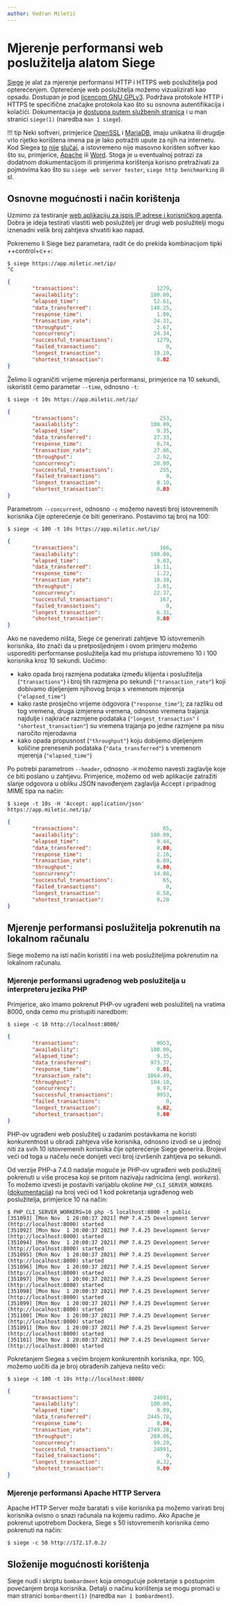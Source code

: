 ```yaml
---
author: Vedran Miletić
---
```


# Mjerenje performansi web poslužitelja alatom Siege

[Siege](https://www.joedog.org/siege-home/) je alat za mjerenje performansi HTTP i HTTPS web poslužitelja pod opterećenjem. Opterećenje web poslužitelja možemo vizualizirati kao opsadu. Dostupan je pod [licencom GNU GPLv3](https://github.com/JoeDog/siege/blob/master/COPYING). Podržava protokole HTTP i HTTPS te specifične značajke protokola kao što su osnovna autentifikacija i kolačići. Dokumentacija je [dostupna putem službenih stranica](https://www.joedog.org/siege-manual/) i u man stranici `siege(1)` (naredba `man 1 siege`).

!!! tip
    Neki softveri, primjerice [OpenSSL](https://www.openssl.org/) i [MariaDB](https://mariadb.org/), imaju unikatna ili drugdje vrlo rijetko korištena imena pa je lako potražiti upute za njih na internetu. Kod Siegea [to](https://guardiansofgahoole.fandom.com/wiki/The_Siege) [nije](https://forgottenrealms.fandom.com/wiki/The_Siege) [slučaj](https://en.wikipedia.org/wiki/Siege_(disambiguation)), a istovremeno nije masovno korišten softver kao što su, primjerice, [Apache](https://httpd.apache.org/) ili [Word](https://products.office.com/word). Stoga je u eventualnoj potrazi za dodatnom dokumentacijom ili primjerima korištenja korisno pretraživati za pojmovima kao što su `siege web server tester`, `siege http benchmarking` ili sl.

## Osnovne mogućnosti i način korištenja

Uzmimo za testiranje [web aplikaciju za ispis IP adrese i korisničkog agenta](https://app.miletic.net/ip/). Dobra je ideja testirati vlastiti web poslužitelj jer drugi web poslužitelji mogu iznenadni velik broj zahtjeva shvatiti kao napad.

Pokrenemo li Siege bez parametara, radit će do prekida kombinacijom tipki ++control+c++:

``` shell
$ siege https://app.miletic.net/ip/
^C
```

``` json
{
        "transactions":                         1279,
        "availability":                       100.00,
        "elapsed_time":                        52.61,
        "data_transferred":                   140.25,
        "response_time":                        1.00,
        "transaction_rate":                    24.31,
        "throughput":                           2.67,
        "concurrency":                         24.34,
        "successful_transactions":              1279,
        "failed_transactions":                     0,
        "longest_transaction":                 19.20,
        "shortest_transaction":                 0.02
}
```

Želimo li ograničiti vrijeme mjerenja performansi, primjerice na 10 sekundi, iskoristit ćemo parametar `--time`, odnosno `-t`:

``` shell
$ siege -t 10s https://app.miletic.net/ip/
```

``` json
{
        "transactions":                          253,
        "availability":                       100.00,
        "elapsed_time":                         9.35,
        "data_transferred":                    27.33,
        "response_time":                        0.74,
        "transaction_rate":                    27.06,
        "throughput":                           2.92,
        "concurrency":                         20.00,
        "successful_transactions":               255,
        "failed_transactions":                     0,
        "longest_transaction":                  8.10,
        "shortest_transaction":                 0.03
}
```

Parametrom `--concurrent`, odnosno `-c` možemo navesti broj istovremenih korisnika čije opterećenje će biti generirano. Postavimo taj broj na 100:

``` shell
$ siege -c 100 -t 10s https://app.miletic.net/ip/
```

``` json
{
        "transactions":                          166,
        "availability":                       100.00,
        "elapsed_time":                         9.03,
        "data_transferred":                    18.11,
        "response_time":                        1.22,
        "transaction_rate":                    18.38,
        "throughput":                           2.01,
        "concurrency":                         22.37,
        "successful_transactions":               167,
        "failed_transactions":                     0,
        "longest_transaction":                  6.31,
        "shortest_transaction":                 0.00
}
```

Ako ne navedemo ništa, Siege će generirati zahtjeve 10 istovremenih korisnika, što znači da u pretposljednjem i ovom primjeru možemo usporediti performanse poslužitelja kad mu pristupa istovremeno 10 i 100 korisnika kroz 10 sekundi. Uočimo:

- kako opada broj razmjena podataka između klijenta i poslužitelja (`"transactions"`) i broj tih razmjena po sekundi (`"transaction_rate"`) koji dobivamo dijeljenjem njihovog broja s vremenom mjerenja (`"elapsed_time"`)
- kako raste prosječno vrijeme odgovora (`"response_time"`); za razliku od tog vremena, druga izmjerena vremena, odnosno vremena trajanja najdulje i najkraće razmjene podataka (`"longest_transaction"` i `"shortest_transaction"`) su vremena trajanja po jedne razmjene pa nisu naročito mjerodavna
- kako opada propusnost (`"throughput"`) koju dobijemo dijeljenjem količine prenesenih podataka (`"data_transferred"`) s vremenom mjerenja (`"elapsed_time"`)

Po potrebi parametrom `--header`, odnosno `-H` možemo navesti zaglavlje koje će biti poslano u zahtjevu. Primjerice, možemo od web aplikacije zatražiti slanje odgovora u obliku JSON navođenjem zaglavlja Accept i pripadnog MIME tipa na način:

``` shell
$ siege -t 10s -H 'Accept: application/json' https://app.miletic.net/ip/
```

``` json
{
        "transactions":                           65,
        "availability":                       100.00,
        "elapsed_time":                         9.44,
        "data_transferred":                     0.00,
        "response_time":                        2.16,
        "transaction_rate":                     6.89,
        "throughput":                           0.00,
        "concurrency":                         14.88,
        "successful_transactions":                65,
        "failed_transactions":                     0,
        "longest_transaction":                  6.58,
        "shortest_transaction":                 0.20
}
```

## Mjerenje performansi poslužitelja pokrenutih na lokalnom računalu

Siege možemo na isti način koristiti i na web poslužiteljima pokrenutim na lokalnom računalu.

### Mjerenje performansi ugrađenog web poslužitelja u interpreteru jezika PHP

Primjerice, ako imamo pokrenut PHP-ov ugrađeni web poslužitelj na vratima 8000, onda ćemo mu pristupiti naredbom:

``` shell
$ siege -c 10 http://localhost:8000/
```

``` json
{
        "transactions":                         9953,
        "availability":                       100.00,
        "elapsed_time":                         9.35,
        "data_transferred":                   973.37,
        "response_time":                        0.01,
        "transaction_rate":                  1064.49,
        "throughput":                         104.10,
        "concurrency":                          9.97,
        "successful_transactions":              9953,
        "failed_transactions":                     0,
        "longest_transaction":                  0.02,
        "shortest_transaction":                 0.00
}
```

PHP-ov ugrađeni web poslužitelj u zadanim postavkama ne koristi konkurentnost u obradi zahtjeva više korisnika, odnosno izvodi se u jednoj niti za svih 10 istovremenih korisnika čije opterećenje Siege generira. Brojevi veći od toga u načelu neće donijeti veći broj izvršenih zahtjeva po sekundi.

Od verzije PHP-a 7.4.0 nadalje moguće je PHP-ov ugrađeni web poslužitelj pokrenuti u više procesa koji se pritom nazivaju radnicima (engl. *workers*). To možemo izvesti je postaviti varijablu okoline `PHP_CLI_SERVER_WORKERS` ([dokumentacija](https://www.php.net/manual/en/features.commandline.webserver.php)) na broj veći od 1 kod pokretanja ugrađenog web poslužitelja, primjerice 10 na način:

``` shell
$ PHP_CLI_SERVER_WORKERS=10 php -S localhost:8000 -t public
[351093] [Mon Nov  1 20:00:37 2021] PHP 7.4.25 Development Server (http://localhost:8000) started
[351092] [Mon Nov  1 20:00:37 2021] PHP 7.4.25 Development Server (http://localhost:8000) started
[351094] [Mon Nov  1 20:00:37 2021] PHP 7.4.25 Development Server (http://localhost:8000) started
[351095] [Mon Nov  1 20:00:37 2021] PHP 7.4.25 Development Server (http://localhost:8000) started
[351096] [Mon Nov  1 20:00:37 2021] PHP 7.4.25 Development Server (http://localhost:8000) started
[351097] [Mon Nov  1 20:00:37 2021] PHP 7.4.25 Development Server (http://localhost:8000) started
[351098] [Mon Nov  1 20:00:37 2021] PHP 7.4.25 Development Server (http://localhost:8000) started
[351099] [Mon Nov  1 20:00:37 2021] PHP 7.4.25 Development Server (http://localhost:8000) started
[351100] [Mon Nov  1 20:00:37 2021] PHP 7.4.25 Development Server (http://localhost:8000) started
[351091] [Mon Nov  1 20:00:37 2021] PHP 7.4.25 Development Server (http://localhost:8000) started
[351101] [Mon Nov  1 20:00:37 2021] PHP 7.4.25 Development Server (http://localhost:8000) started
```

Pokretanjem Siegea s većim brojem konkurentnih korisnika, npr. 100, možemo uočiti da je broj obrađenih zahjeva nešto veći:

``` shell
$ siege -c 100 -t 10s http://localhost:8000/
```

``` json
{
        "transactions":                        24991,
        "availability":                       100.00,
        "elapsed_time":                         9.09,
        "data_transferred":                  2445.78,
        "response_time":                        0.04,
        "transaction_rate":                  2749.28,
        "throughput":                         269.06,
        "concurrency":                         99.20,
        "successful_transactions":             24991,
        "failed_transactions":                     0,
        "longest_transaction":                  0.32,
        "shortest_transaction":                 0.00
}
```

### Mjerenje performansi Apache HTTP Servera

Apache HTTP Server može baratati s više korisnika pa možemo varirati broj korisnika ovisno o snazi računala na kojemu radimo. Ako Apache je pokrenut upotrebom Dockera, Siege s 50 istovremenih korisnika ćemo pokrenuti na način:

``` shell
$ siege -c 50 http://172.17.0.2/
```

## Složenije mogućnosti korištenja

Siege nudi i skriptu `bombardment` koja omogućuje pokretanje s postupnim povećanjem broja korisnika. Detalji o načinu korištenja se mogu promaći u man stranici `bombardment(1)` (naredba `man 1 bombardment`).

